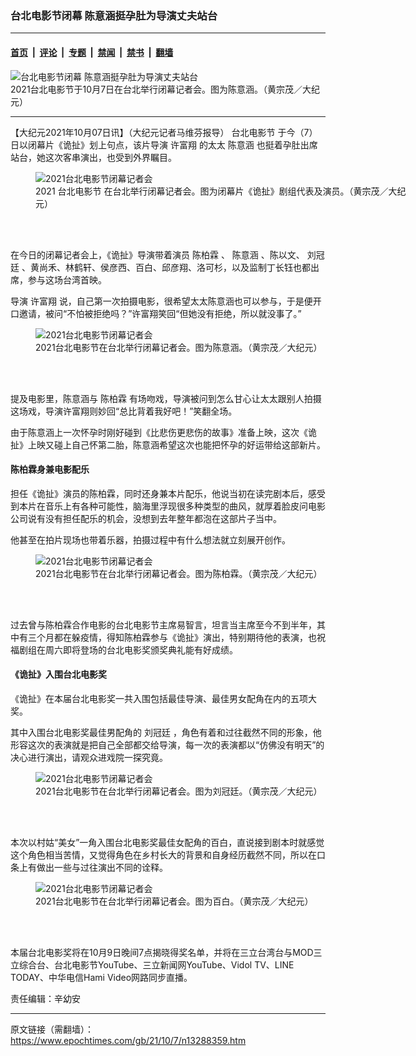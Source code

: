 ### 台北电影节闭幕 陈意涵挺孕肚为导演丈夫站台

---

#### [首页](../../../..?n13288359) &nbsp;|&nbsp; [评论](../../../../../epoch-comment?n13288359) &nbsp;|&nbsp; [专题](../../../../../epoch-special?n13288359) &nbsp;|&nbsp; [禁闻](../../../../../epoch-news?n13288359) &nbsp;|&nbsp; [禁书](../../../../../books?n13288359) &nbsp;|&nbsp; [翻墙](https://github.com/gfw-breaker/nogfw/blob/master/README.md?n13288359)


<div><img alt="台北电影节闭幕 陈意涵挺孕肚为导演丈夫站台" class="attachment-djy_600_400 size-djy_600_400 wp-post-image" src="https://i.epochtimes.com/assets/uploads/2021/10/id13288447-2110070408012122-600x400.jpg"/>
<div class="caption">
 2021台北电影节于10月7日在台北举行闭幕记者会。图为陈意涵。（黄宗茂／大纪元）
</div></div><hr/><div class="post_content" id="artbody" itemprop="articleBody">
 <!-- article content begin -->
 <p>
  【大纪元2021年10月07日讯】（大纪元记者马维芬报导）
  <ok href="https://www.epochtimes.com/gb/tag/%E5%8F%B0%E5%8C%97%E7%94%B5%E5%BD%B1%E8%8A%82.html">
   台北电影节
  </ok>
  于今（7）日以闭幕片《诡扯》划上句点，该片导演
  <ok href="https://www.epochtimes.com/gb/tag/%E8%AE%B8%E5%AF%8C%E7%BF%94.html">
   许富翔
  </ok>
  的太太
  <ok href="https://www.epochtimes.com/gb/tag/%E9%99%88%E6%84%8F%E6%B6%B5.html">
   陈意涵
  </ok>
  也挺着孕肚出席站台，她这次客串演出，也受到外界瞩目。
 </p>
 <figure aria-describedby="caption-attachment-13288437" class="wp-caption aligncenter" id="attachment_13288437" style="width: 600px">
  <ok href="https://i.epochtimes.com/assets/uploads/2021/10/id13288437-2110070408232122.jpg" target="_blank">
   <img alt="2021台北电影节闭幕记者会" class="size-large wp-image-13288437" src="https://i.epochtimes.com/assets/uploads/2021/10/id13288437-2110070408232122-600x333.jpg" title="2021台北电影节闭幕记者会"/>
  </ok>
  <br/><figcaption class="wp-caption-text" id="caption-attachment-13288437">
   2021
   <ok href="https://www.epochtimes.com/gb/tag/%E5%8F%B0%E5%8C%97%E7%94%B5%E5%BD%B1%E8%8A%82.html">
    台北电影节
   </ok>
   在台北举行闭幕记者会。图为闭幕片《诡扯》剧组代表及演员。（黄宗茂／大纪元）
  </figcaption><br/>
 </figure><br/>
 <p>
  在今日的闭幕记者会上，《诡扯》导演带着演员
  <ok href="https://www.epochtimes.com/gb/tag/%E9%99%88%E6%9F%8F%E9%9C%96.html">
   陈柏霖
  </ok>
  、
  <ok href="https://www.epochtimes.com/gb/tag/%E9%99%88%E6%84%8F%E6%B6%B5.html">
   陈意涵
  </ok>
  、陈以文、
  <ok href="https://www.epochtimes.com/gb/tag/%E5%88%98%E5%86%A0%E5%BB%B7.html">
   刘冠廷
  </ok>
  、黄尚禾、林鹤轩、侯彦西、百白、邱彦翔、洛可杉，以及监制丁长钰也都出席，参与这场台湾首映。
 </p>
 <p>
  导演
  <ok href="https://www.epochtimes.com/gb/tag/%E8%AE%B8%E5%AF%8C%E7%BF%94.html">
   许富翔
  </ok>
  说，自己第一次拍摄电影，很希望太太陈意涵也可以参与，于是便开口邀请，被问“不怕被拒绝吗？”许富翔笑回“但她没有拒绝，所以就没事了。”
 </p>
 <figure aria-describedby="caption-attachment-13288442" class="wp-caption aligncenter" id="attachment_13288442" style="width: 600px">
  <ok href="https://i.epochtimes.com/assets/uploads/2021/10/id13288442-2110070408102122.jpg" target="_blank">
   <img alt="2021台北电影节闭幕记者会" class="size-large wp-image-13288442" src="https://i.epochtimes.com/assets/uploads/2021/10/id13288442-2110070408102122-600x400.jpg" title="2021台北电影节闭幕记者会"/>
  </ok>
  <br/><figcaption class="wp-caption-text" id="caption-attachment-13288442">
   2021台北电影节在台北举行闭幕记者会。图为陈意涵。（黄宗茂／大纪元）
  </figcaption><br/>
 </figure><br/>
 <p>
  提及电影里，陈意涵与
  <ok href="https://www.epochtimes.com/gb/tag/%E9%99%88%E6%9F%8F%E9%9C%96.html">
   陈柏霖
  </ok>
  有场吻戏，导演被问到怎么甘心让太太跟别人拍摄这场戏，导演许富翔则妙回“总比背着我好吧！”笑翻全场。
 </p>
 <p>
  由于陈意涵上一次怀孕时刚好碰到《比悲伤更悲伤的故事》准备上映，这次《诡扯》上映又碰上自己怀第二胎，陈意涵希望这次也能把怀孕的好运带给这部新片。
 </p>
 <h4>
  陈柏霖身兼电影配乐
 </h4>
 <p>
  担任《诡扯》演员的陈柏霖，同时还身兼本片配乐，他说当初在读完剧本后，感受到本片在音乐上有各种可能性，脑海里浮现很多种类型的曲风，就厚着脸皮问电影公司说有没有担任配乐的机会，没想到去年整年都泡在这部片子当中。
 </p>
 <p>
  他甚至在拍片现场也带着乐器，拍摄过程中有什么想法就立刻展开创作。
 </p>
 <figure aria-describedby="caption-attachment-13288455" class="wp-caption aligncenter" id="attachment_13288455" style="width: 600px">
  <ok href="https://i.epochtimes.com/assets/uploads/2021/10/id13288455-2110070407122122.jpg" target="_blank">
   <img alt="2021台北电影节闭幕记者会" class="size-large wp-image-13288455" src="https://i.epochtimes.com/assets/uploads/2021/10/id13288455-2110070407122122-600x400.jpg" title="2021台北电影节闭幕记者会"/>
  </ok>
  <br/><figcaption class="wp-caption-text" id="caption-attachment-13288455">
   2021台北电影节在台北举行闭幕记者会。图为陈柏霖。（黄宗茂／大纪元）
  </figcaption><br/>
 </figure><br/>
 <p>
  过去曾与陈柏霖合作电影的台北电影节主席易智言，坦言当主席至今不到半年，其中有三个月都在躲疫情，得知陈柏霖参与《诡扯》演出，特别期待他的表演，也祝福剧组在周六即将登场的台北电影奖颁奖典礼能有好成绩。
 </p>
 <h4>
  《诡扯》入围台北电影奖
 </h4>
 <p>
  《诡扯》在本届台北电影奖一共入围包括最佳导演、最佳男女配角在内的五项大奖。
 </p>
 <p>
  其中入围台北电影奖最佳男配角的
  <ok href="https://www.epochtimes.com/gb/tag/%E5%88%98%E5%86%A0%E5%BB%B7.html">
   刘冠廷
  </ok>
  ，角色有着和过往截然不同的形象，他形容这次的表演就是把自己全部都交给导演，每一次的表演都以“仿佛没有明天”的决心进行演出，请观众进戏院一探究竟。
 </p>
 <figure aria-describedby="caption-attachment-13288488" class="wp-caption aligncenter" id="attachment_13288488" style="width: 600px">
  <ok href="https://i.epochtimes.com/assets/uploads/2021/10/id13288488-2110070407252122.jpg" target="_blank">
   <img alt="2021台北电影节闭幕记者会" class="size-large wp-image-13288488" src="https://i.epochtimes.com/assets/uploads/2021/10/id13288488-2110070407252122-600x400.jpg" title="2021台北电影节闭幕记者会"/>
  </ok>
  <br/><figcaption class="wp-caption-text" id="caption-attachment-13288488">
   2021台北电影节在台北举行闭幕记者会。图为刘冠廷。（黄宗茂／大纪元）
  </figcaption><br/>
 </figure><br/>
 <p>
  本次以村姑“美女”一角入围台北电影奖最佳女配角的百白，直说接到剧本时就感觉这个角色相当苦情，又觉得角色在乡村长大的背景和自身经历截然不同，所以在口条上有做出一些与过往演出不同的诠释。
 </p>
 <figure aria-describedby="caption-attachment-13288483" class="wp-caption aligncenter" id="attachment_13288483" style="width: 600px">
  <ok href="https://i.epochtimes.com/assets/uploads/2021/10/id13288483-2110070407542122.jpg" target="_blank">
   <img alt="2021台北电影节闭幕记者会" class="size-large wp-image-13288483" src="https://i.epochtimes.com/assets/uploads/2021/10/id13288483-2110070407542122-600x400.jpg" title="2021台北电影节闭幕记者会"/>
  </ok>
  <br/><figcaption class="wp-caption-text" id="caption-attachment-13288483">
   2021台北电影节在台北举行闭幕记者会。图为百白。（黄宗茂／大纪元）
  </figcaption><br/>
 </figure><br/>
 <p>
  本届台北电影奖将在10月9日晚间7点揭晓得奖名单，并将在三立台湾台与MOD三立综合台、台北电影节YouTube、三立新闻网YouTube、Vidol TV、LINE TODAY、中华电信Hami Video网路同步直播。
 </p>
 <p>
  责任编辑：辛幼安
 </p>
 <!-- article content end -->
 <div id="below_article_ad">
 </div>
</div>


---

原文链接（需翻墙）：https://www.epochtimes.com/gb/21/10/7/n13288359.htm